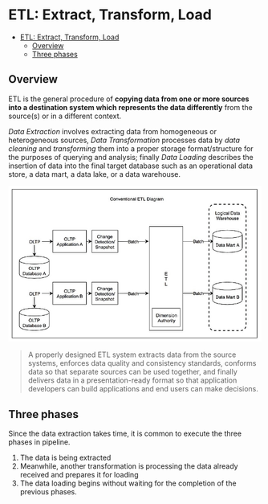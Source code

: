 # ETL: Extract, Transform, Load

- [ETL: Extract, Transform, Load](#etl-extract-transform-load)
  - [Overview](#overview)
  - [Three phases](#three-phases)

## Overview

ETL is the general procedure of **copying data from one or more sources into a destination system which represents the data differently** from the source(s) or in a different context.

*Data Extraction* involves extracting data from homogeneous or heterogeneous sources, *Data Transformation* processes data by *data cleaning* and *transforming* them into a proper storage format/structure for the purposes of querying and analysis; finally *Data Loading* describes the insertion of data into the final target database such as an operational data store, a data mart, a data lake, or a data warehouse.

![](2021-06-13-16-29-05.png)

> A properly designed ETL system extracts data from the source systems, enforces data quality and consistency standards, conforms data so that separate sources can be used together, and finally delivers data in a presentation-ready format so that application developers can build applications and end users can make decisions.

## Three phases

Since the data extraction takes time, it is common to execute the three phases in pipeline.

1. The data is being extracted
2. Meanwhile, another transformation is processing the data already received and prepares it for loading
3. The data loading begins without waiting for the completion of the previous phases.
